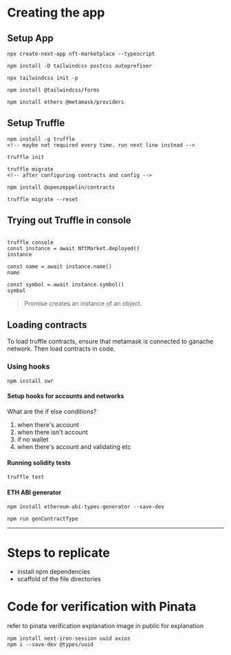 # Creating the app
## Setup App
```
npx create-next-app nft-marketplace --typescript

npm install -D tailwindcss postcss autoprefixer

npx tailwindcss init -p 

npm install @tailwindcss/forms

npm install ethers @metamask/providers
```

## Setup Truffle
```
npm install -g truffle
<!-- maybe not required every time. run next line instead -->

truffle init

truffle migrate
<!-- after configuring contracts and config -->

npm install @openzeppelin/contracts

truffle migrate --reset

```

## Trying out Truffle in console

```

truffle console
const instance = await NftMarket.deployed()
instance

const name = await instance.name()
name

const symbol = await instance.symbol()
symbol

```

> Promise creates an instance of an object.

## Loading contracts
To load truffle contracts, ensure that metamask is connected to ganache network.
Then load contracts in code.

### Using hooks
```
npm install swr
```

#### Setup hooks for accounts and networks
What are the if else conditions?
1) when there's account
2) when there isn't account
3) if no wallet
4) when there's account and validating
etc

#### Running solidity tests
```
truffle test
```

#### ETH ABI generator
```
npm install ethereum-abi-types-generator --save-dev

npm run genContractType
```

---

# Steps to replicate
- install npm dependencies
- scaffold of the file directories

# Code for verification with Pinata
refer to pinata verification explanation image in public for explanation
```
npm install next-iron-session uuid axios
npm i --save-dev @types/uuid
```
